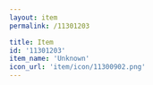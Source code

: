 ```yaml
---
layout: item
permalink: /11301203

title: Item
id: '11301203'
item_name: 'Unknown'
icon_url: 'item/icon/11300902.png'
---
```

